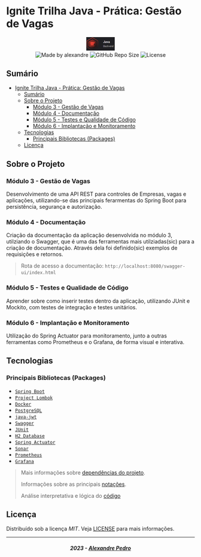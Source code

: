 <!-- markdownlint-disable MD033 -->

# Ignite Trilha Java - Prática: Gestão de Vagas

<div align="center">
   <img alt="logo trilha java" src=".github/assets/rs_trilha_java.png" width="15%"/>
</div>

<div align="center">
  <img alt="Made by alexandre" src="https://img.shields.io/badge/made%20by-alexandrecpedro-darkblue">
  <img alt="GitHub Repo Size" src="https://img.shields.io/github/repo-size/mgckaled/ignite-java-gestao_vagas">
  <img alt="License" src="https://img.shields.io/static/v1?label=license&message=MIT&color=49AA26&labelColor=000000">
</div>

## Sumário

- [Ignite Trilha Java - Prática: Gestão de Vagas](#ignite-trilha-java---prática-gestão-de-vagas)
  - [Sumário](#sumário)
  - [Sobre o Projeto](#sobre-o-projeto)
    - [Módulo 3 - Gestão de Vagas](#módulo-3---gestão-de-vagas)
    - [Módulo 4 - Documentação](#módulo-4---documentação)
    - [Módulo 5 - Testes e Qualidade de Código](#módulo-5---testes-e-qualidade-de-código)
    - [Módulo 6 - Implantação e Monitoramento](#módulo-6---implantação-e-monitoramento)
  - [Tecnologias](#tecnologias)
    - [Principais Bibliotecas (Packages)](#principais-bibliotecas-packages)
  - [Licença](#licença)

## Sobre o Projeto

### Módulo 3 - Gestão de Vagas

Desenvolvimento de uma API REST para controles de Empresas, vagas e aplicações, utilizando-se das principais ferarmentas do Spring Boot para persistência, segurança e autorização.

### Módulo 4 - Documentação

Criação da documentação da aplicação desenvolvida no módulo 3, utilziando o Swagger, que é uma das ferramentas mais utilziadas(sic) para a criação de documentação. Através dela foi definido(sic) exemplos de requisições e retornos.

> Rota de acesso a documentação: `http://localhost:8080/swagger-ui/index.html`

### Módulo 5 - Testes e Qualidade de Código

Aprender sobre como inserir testes dentro da aplicação, utilizando JUnit e Mockito, com testes de integração e testes unitários.

### Módulo 6 - Implantação e Monitoramento
Utilização do Spring Actuator para monitoramento, junto a outras ferramentas como Prometheus e o Grafana, de forma visual e interativa.

## Tecnologias

### Principais Bibliotecas (Packages)

- [`Spring Boot`](https://spring.io/)
- [`Project Lombok`](https://projectlombok.org/)
- [`Docker`](https://www.docker.com/)
- [`PostgreSQL`](https://www.postgresql.org/)
- [`java-jwt`](https://github.com/auth0/java-jwt)
- [`Swagger`](https://swagger.io/)
- [`JUnit`](https://junit.org/junit4/)
- [`H2 Database`](https://www.h2database.com/html/main.html)
- [`Spring Actuator`](https://docs.spring.io/spring-boot/docs/current/reference/html/actuator.html)
- [`Sonar`](https://www.sonarsource.com/)
- [`Prometheus`](https://prometheus.io/)
- [`Grafana`](https://grafana.com/)

> Mais informações sobre [dependências do projeto](./.github/docs/a_dependencies.md).
>
> Informações sobre as principais [notações](./.github/docs/b_annotations.md).
>
> Análise interpretativa e lógica do [código](./.github/docs/c_code-analysis.md)

## Licença

Distribuído sob a licença *MIT*. Veja [LICENSE](LICENSE) para mais informações.

---

<h5 align="center">
  2023 - <a href="https://github.com/alexandrecpedro/">Alexandre Pedro</a>
</h5>

